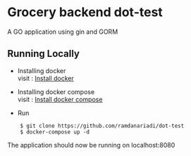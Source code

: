 # Grocery backend dot-test

A GO application using gin and GORM
## Running Locally

* Installing docker  
  visit : <a href="https://docs.docker.com/engine/install" target="_blank">Install docker</a>
* Installing docker compose  
  visit : <a href="https://docs.docker.com/compose/install" target="_blank">Install docker compose</a>

* Run
```
    $ git clone https://github.com/ramdanariadi/dot-test
    $ docker-compose up -d
```
The application should now be running on localhost:8080